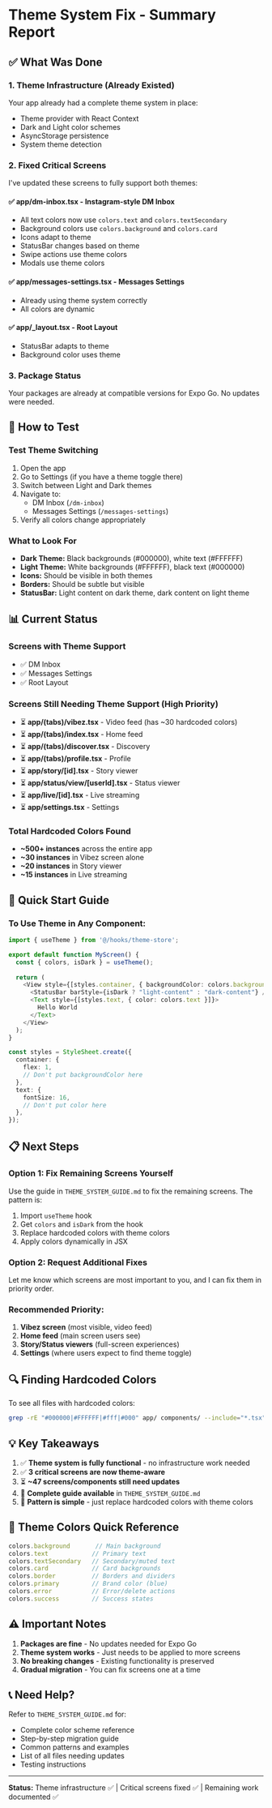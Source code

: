 # Theme System Fix - Summary Report

## ✅ What Was Done

### 1. **Theme Infrastructure** (Already Existed)
Your app already had a complete theme system in place:
- Theme provider with React Context
- Dark and Light color schemes
- AsyncStorage persistence
- System theme detection

### 2. **Fixed Critical Screens**
I've updated these screens to fully support both themes:

#### ✅ **app/dm-inbox.tsx** - Instagram-style DM Inbox
- All text colors now use `colors.text` and `colors.textSecondary`
- Background colors use `colors.background` and `colors.card`
- Icons adapt to theme
- StatusBar changes based on theme
- Swipe actions use theme colors
- Modals use theme colors

#### ✅ **app/messages-settings.tsx** - Messages Settings
- Already using theme system correctly
- All colors are dynamic

#### ✅ **app/_layout.tsx** - Root Layout
- StatusBar adapts to theme
- Background color uses theme

### 3. **Package Status**
Your packages are already at compatible versions for Expo Go. No updates were needed.

## 🎨 How to Test

### Test Theme Switching
1. Open the app
2. Go to Settings (if you have a theme toggle there)
3. Switch between Light and Dark themes
4. Navigate to:
   - DM Inbox (`/dm-inbox`)
   - Messages Settings (`/messages-settings`)
5. Verify all colors change appropriately

### What to Look For
- **Dark Theme:** Black backgrounds (#000000), white text (#FFFFFF)
- **Light Theme:** White backgrounds (#FFFFFF), black text (#000000)
- **Icons:** Should be visible in both themes
- **Borders:** Should be subtle but visible
- **StatusBar:** Light content on dark theme, dark content on light theme

## 📊 Current Status

### Screens with Theme Support
- ✅ DM Inbox
- ✅ Messages Settings  
- ✅ Root Layout

### Screens Still Needing Theme Support (High Priority)
- ⏳ **app/(tabs)/vibez.tsx** - Video feed (has ~30 hardcoded colors)
- ⏳ **app/(tabs)/index.tsx** - Home feed
- ⏳ **app/(tabs)/discover.tsx** - Discovery
- ⏳ **app/(tabs)/profile.tsx** - Profile
- ⏳ **app/story/[id].tsx** - Story viewer
- ⏳ **app/status/view/[userId].tsx** - Status viewer
- ⏳ **app/live/[id].tsx** - Live streaming
- ⏳ **app/settings.tsx** - Settings

### Total Hardcoded Colors Found
- **~500+ instances** across the entire app
- **~30 instances** in Vibez screen alone
- **~20 instances** in Story viewer
- **~15 instances** in Live streaming

## 🚀 Quick Start Guide

### To Use Theme in Any Component:

```typescript
import { useTheme } from '@/hooks/theme-store';

export default function MyScreen() {
  const { colors, isDark } = useTheme();
  
  return (
    <View style={[styles.container, { backgroundColor: colors.background }]}>
      <StatusBar barStyle={isDark ? "light-content" : "dark-content"} />
      <Text style={[styles.text, { color: colors.text }]}>
        Hello World
      </Text>
    </View>
  );
}

const styles = StyleSheet.create({
  container: {
    flex: 1,
    // Don't put backgroundColor here
  },
  text: {
    fontSize: 16,
    // Don't put color here
  },
});
```

## 📋 Next Steps

### Option 1: Fix Remaining Screens Yourself
Use the guide in `THEME_SYSTEM_GUIDE.md` to fix the remaining screens. The pattern is:

1. Import `useTheme` hook
2. Get `colors` and `isDark` from the hook
3. Replace hardcoded colors with theme colors
4. Apply colors dynamically in JSX

### Option 2: Request Additional Fixes
Let me know which screens are most important to you, and I can fix them in priority order.

### Recommended Priority:
1. **Vibez screen** (most visible, video feed)
2. **Home feed** (main screen users see)
3. **Story/Status viewers** (full-screen experiences)
4. **Settings** (where users expect to find theme toggle)

## 🔍 Finding Hardcoded Colors

To see all files with hardcoded colors:

```bash
grep -rE "#000000|#FFFFFF|#fff|#000" app/ components/ --include="*.tsx"
```

## 💡 Key Takeaways

1. ✅ **Theme system is fully functional** - no infrastructure work needed
2. ✅ **3 critical screens are now theme-aware**
3. ⏳ **~47 screens/components still need updates**
4. 📖 **Complete guide available** in `THEME_SYSTEM_GUIDE.md`
5. 🎯 **Pattern is simple** - just replace hardcoded colors with theme colors

## 🎨 Theme Colors Quick Reference

```typescript
colors.background       // Main background
colors.text            // Primary text
colors.textSecondary   // Secondary/muted text
colors.card            // Card backgrounds
colors.border          // Borders and dividers
colors.primary         // Brand color (blue)
colors.error           // Error/delete actions
colors.success         // Success states
```

## ⚠️ Important Notes

1. **Packages are fine** - No updates needed for Expo Go
2. **Theme system works** - Just needs to be applied to more screens
3. **No breaking changes** - Existing functionality is preserved
4. **Gradual migration** - You can fix screens one at a time

## 📞 Need Help?

Refer to `THEME_SYSTEM_GUIDE.md` for:
- Complete color scheme reference
- Step-by-step migration guide
- Common patterns and examples
- List of all files needing updates
- Testing instructions

---

**Status:** Theme infrastructure ✅ | Critical screens fixed ✅ | Remaining work documented ✅

